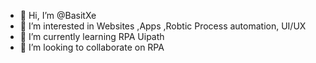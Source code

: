 - 👋 Hi, I’m @BasitXe
- 👀 I’m interested in Websites ,Apps ,Robtic Process automation, UI/UX
- 🌱 I’m currently learning RPA Uipath
- 💞️ I’m looking to collaborate on RPA

<!---
BasitXe/BasitXe is a ✨ special ✨ repository because its `README.md` (this file) appears on your GitHub profile.
You can click the Preview link to take a look at your changes.
--->
